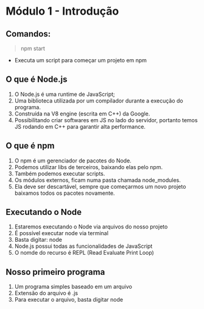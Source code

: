 # Módulo 1 - Introdução

## Comandos:
> npm start
  - Executa um script para começar um projeto em npm

## O que é Node.js
1. O Node.js é uma runtime de JavaScript;
2. Uma biblioteca utilizada por um compilador durante a execução do programa.
3. Construída na V8 engine (escrita em C++) da Google.
4. Possibilitando criar softwares em JS no lado do servidor, portanto temos JS rodando em C++ para garantir alta performance.

## O que é npm
1. O npm é um gerenciador de pacotes do Node.
2. Podemos utilizar libs de terceiros, baixando elas pelo npm.
3. Também podemos executar scripts.
4. Os módulos externos, ficam numa pasta chamada node_modules.
5. Ela deve ser descartável, sempre que começarmos um novo projeto baixamos todos os pacotes novamente.

## Executando o Node
1. Estaremos executando o Node via arquivos do nosso projeto
2. É possível executar node via terminal
3. Basta digitar: node
4. Node.js possui todas as funcionalidades de JavaScript
5. O nomde do recurso é REPL (Read Evaluate Print Loop)

## Nosso primeiro programa
1. Um programa simples baseado em um arquivo
2. Extensão do arquivo é .js
3. Para executar o arquivo, basta digitar node <arquivo>